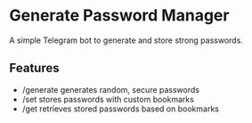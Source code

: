 
# Generate Password Manager

A simple Telegram bot to generate and store strong passwords.
## Features

- /generate generates random, secure passwords
- /set stores passwords with custom bookmarks
- /get retrieves stored passwords based on bookmarks

